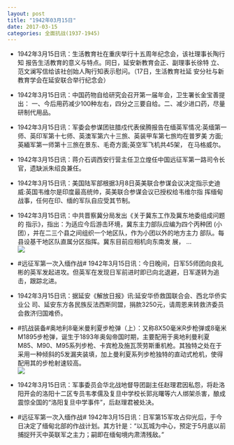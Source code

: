 ```yaml
---
layout: post
title: "1942年03月15日"
date: 2017-03-15
categories: 全面抗战(1937-1945)
---
```


<meta name="referrer" content="no-referrer" />

- 1942年3月15日讯：生活教育社在重庆举行十五周年纪念会，该社理事长陶行知 报告生活教育的意义与特点。同日，延安新教育会正、副理事长徐特 立、范文澜写信给该社创始人陶行知表示慰问。（17日，生活教育社延 安分社与新教育学会在延安联合举行纪念会） 

- 1942年3月15日讯：中国药物自给研究会召开第一届年会，卫生署长金宝善提出： 一、今后用药减少100种左右，四分之三要自给。二、减少进口药，尽量 研制代用品。 

- 1942年3月15日讯：军委会参谋团驻腊戍代表侯腾报告在缅英军情况:英缅第一师、英印军第十七师、英澳军第六十三旅、英装甲车第七旅均在普罗美 方面;英緬军第一师第十三旅在景东、毛奇方面;英空军飞机共45架， 在马格威尔。 

- 1942年3月15日讯：蒋介石调西安行营主任卫立煌任中国远征军第一路司令长官，遗缺派朱绍良兼任。 

- 1942年3月15日讯：美国陆军部根据3月8日英美联合参谋会议决定指示史迪 威:英国韦维尔是印度最高统帅，英美联合参谋会议已授权给韦维尔指 挥缅甸战事，任何在印、缅的军队自应受其节制。 

- 1942年3月15日讯：中共晋察冀分局发出《关于冀东工作及冀东地委组成问题的 指示》，指出：为适应今后游击环境，冀东主力部队应编为四个丙种团 (小团），并在二三个县之间组织一个地区队，作为小团以外的地方主力 部队。每县设基干地区队直属分区指挥。冀东目前应相机向东南发 展， ... <br/><img src="https://wx2.sinaimg.cn/large/aca367d8ly1fdnfueecm2j20c8090gln.jpg" />

- #远征军第一次入缅作战# 1942年3月15日讯：今日晚间，日军55师团向良礼彬的英军发起进攻。但英军在发现日军前进时即已向北退避，日军遂转为追击，跟踪北进。 

- 1942年3月15日讯：据延安《解放日报》讯:延安华侨救国联合会、西北华侨实业公 司、延安东方各民族反法西斯同盟，捐款3250元，请周恩来转救济委员 会救济归国难侨。 

- #抗战装备#奥地利8毫米曼利夏步枪弹（上）：又称8X50毫米R步枪弹或8毫米M1895步枪弹，诞生于1893年奥匈帝国时期，主要配用于奥地利曼利夏M85、M90、M95系列步枪、卡宾枪及施瓦茨劳斯重机枪。其独特之处在于采用一种倾斜的5发漏夹装填，加上曼利夏系列步枪独特的直动式枪机，使得配用其的步枪射速较高。 <br/><img src="https://wx4.sinaimg.cn/large/aca367d8ly1fdnan79rhkj205e0fnabc.jpg" />

- 1942年3月15日讯：军事委员会华北战地督导团副主任赵理君因私怨，将赴洛阳开会的洛阳十二区专员韦孝儒及复旦中学校长郭兆曙等六人绑架杀害，酿成震惊全国的“洛阳复旦中学事件”，后赵理君被处决。 

- #远征军第一次入缅作战# 1942年3月15日讯：日军第15军攻占仰光后，于今日决定了缅甸北部的作战计划。其方针是：“以瓦城为中心，预定于5月底以前捕捉歼灭中英联军之主力；嗣即在缅甸境内肃清残敌。” 

